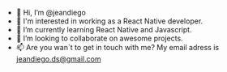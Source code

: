 - 👋 Hi, I’m @jeandiego
- 👀 I'm interested in working as a React Native developer.
- 🌱 I’m currently learning React Native and Javascript.
- 💞️ I’m looking to collaborate on awesome projects.
- 📫 Are you wan`t to get in touch with me? My email adress is jeandiego.ds@gmail.com
